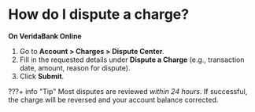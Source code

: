 # How do I dispute a charge?

**On VeridaBank Online**

1.	Go to **Account > Charges > Dispute Center**.
2.	Fill in the requested details under **Dispute a Charge** (e.g., transaction date, amount, reason for dispute).
3.	Click **Submit**.

???+ info "Tip"
    Most disputes are reviewed *within 24 hours*. If successful, the charge will be reversed and your account balance corrected.